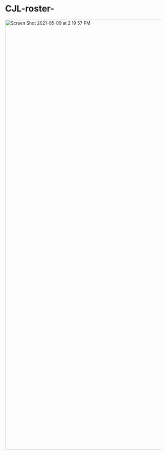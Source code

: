 # CJL-roster-

<img width="1385" alt="Screen Shot 2021-05-09 at 2 19 57 PM" src="https://user-images.githubusercontent.com/77083360/117584329-f16c6b80-b0d1-11eb-8f12-1d5c70936b4c.png">

